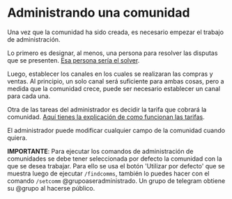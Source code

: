 # Administrando una comunidad

Una vez que la comunidad ha sido creada, es necesario empezar el trabajo de administración. 

Lo primero es designar, al menos, una persona para resolver las disputas que se presenten. [Esa persona sería el solver](what-is-a-solver.md).

Luego, establecer los canales en los cuales se realizaran las compras y ventas. Al principio, un solo canal será suficiente para ambas cosas, pero a medida que la comunidad crece, puede ser necesario establecer un canal para cada una.

Otra de las tareas del administrador es decidir la tarifa que cobrará la comunidad. [Aquí tienes la explicación de como funcionan las tarifas](incentives.md). 

El administrador puede modificar cualquier campo de la comunidad cuando quiera.

**IMPORTANTE**: Para ejecutar los comandos de administración de comunidades se debe tener seleccionada por defecto la comunidad con la que se desea trabajar.
Para ello se usa el botón 'Utilizar por defecto' que se muestra luego de ejecutar `/findcomms`, también lo puedes hacer con el comando `/setcomm` @grupoaseradministrado.
Un grupo de telegram obtiene su @grupo al hacerse público.
